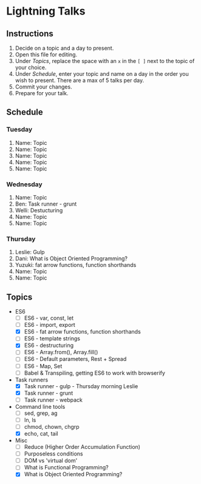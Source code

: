 # Lightning Talks

## Instructions

1. Decide on a topic and a day to present.
2. Open this file for editing.
3. Under _Topics_, replace the space with an `x` in the `[ ]` next to the topic of your choice.
4. Under _Schedule_, enter your topic and name on a day in the order you wish to present. There are a max of 5 talks per day.
5. Commit your changes.
6. Prepare for your talk.


## Schedule

### Tuesday

1. Name: Topic
2. Name: Topic
3. Name: Topic
4. Name: Topic
5. Name: Topic


### Wednesday

1. Name: Topic
2. Ben: Task runner - grunt
3. Welli: Destucturing
4. Name: Topic
5. Name: Topic


### Thursday

1. Leslie: Gulp
2. Dani: What is Object Oriented Programming?
3. Yuzuki: fat arrow functions, function shorthands
4. Name: Topic
5. Name: Topic


## Topics

* ES6
  * [ ] ES6 - var, const, let
  * [ ] ES6 - import, export
  * [x] ES6 - fat arrow functions, function shorthands
  * [ ] ES6 - template strings
  * [x] ES6 - destructuring
  * [ ] ES6 - Array.from(), Array.fill()
  * [ ] ES6 - Default parameters, Rest + Spread
  * [ ] ES6 - Map, Set
  * [ ] Babel & Transpiling, getting ES6 to work with browserify

* Task runners
  * [x] Task runner - gulp - Thursday morning Leslie
  * [x] Task runner - grunt
  * [ ] Task runner - webpack

* Command line tools
  * [ ] sed, grep, ag
  * [ ] ln, ls
  * [ ] chmod, chown, chgrp
  * [x] echo, cat, tail

* Misc
  * [ ] Reduce (Higher Order Accumulation Function)
  * [ ] Purposeless conditions
  * [ ] DOM vs 'virtual dom'
  * [ ] What is Functional Programming?
  * [x] What is Object Oriented Programming?

